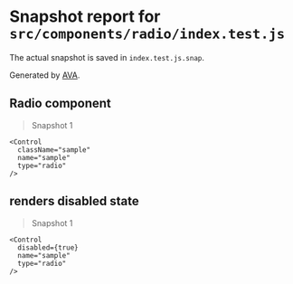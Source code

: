# Snapshot report for `src/components/radio/index.test.js`

The actual snapshot is saved in `index.test.js.snap`.

Generated by [AVA](https://ava.li).

## Radio component

> Snapshot 1

    <Control
      className="sample"
      name="sample"
      type="radio"
    />

## renders disabled state

> Snapshot 1

    <Control
      disabled={true}
      name="sample"
      type="radio"
    />
